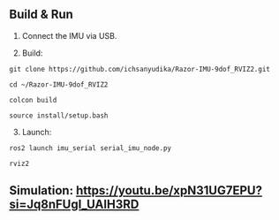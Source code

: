 ## Build & Run
    
  1. Connect the IMU via USB.
    
  2. Build:

    git clone https://github.com/ichsanyudika/Razor-IMU-9dof_RVIZ2.git
    
    cd ~/Razor-IMU-9dof_RVIZ2
    
    colcon build
    
    source install/setup.bash
    
  3. Launch:
    
    ros2 launch imu_serial serial_imu_node.py

    rviz2
    
## Simulation: https://youtu.be/xpN31UG7EPU?si=Jq8nFUgI_UAlH3RD
